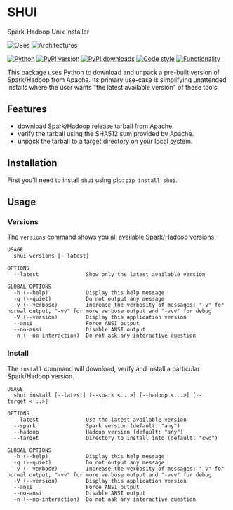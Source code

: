 # SHUI
Spark-Hadoop Unix Installer

![OSes](https://img.shields.io/badge/system-macOS%7CLinux%7CFreeBSD-green)
![Architectures](https://img.shields.io/badge/arch-i686%7Cx86__64-yellowgreen)

[![Python](https://img.shields.io/pypi/pyversions/shui.svg?logo=python&logoColor=white)](https://pypi.org/project/shui)
[![PyPI version](https://badge.fury.io/py/shui.svg)](https://badge.fury.io/py/shui)
[![PyPI downloads](https://img.shields.io/pypi/dm/shui)](https://img.shields.io/pypi/dm/shui)
[![Code style](https://github.com/jemrobinson/shui/workflows/check-code-style/badge.svg)](https://github.com/jemrobinson/shui/actions)
[![Functionality](https://github.com/jemrobinson/shui/workflows/test-functionality/badge.svg)](https://github.com/jemrobinson/shui/actions)

This package uses Python to download and unpack a pre-built version of Spark/Hadoop from Apache.
Its primary use-case is simplifying unattended installs where the user wants "the latest available version" of these tools.

## Features

- download Spark/Hadoop release tarball from Apache.
- verify the tarball using the SHA512 sum provided by Apache.
- unpack the tarball to a target directory on your local system.

## Installation

First you'll need to install `shui` using pip: `pip install shui`.

## Usage

### Versions
The `versions` command shows you all available Spark/Hadoop versions.

```
USAGE
  shui versions [--latest]

OPTIONS
  --latest               Show only the latest available version

GLOBAL OPTIONS
  -h (--help)            Display this help message
  -q (--quiet)           Do not output any message
  -v (--verbose)         Increase the verbosity of messages: "-v" for normal output, "-vv" for more verbose output and "-vvv" for debug
  -V (--version)         Display this application version
  --ansi                 Force ANSI output
  --no-ansi              Disable ANSI output
  -n (--no-interaction)  Do not ask any interactive question
```

### Install
The `install` command will download, verify and install a particular Spark/Hadoop version.

```
USAGE
  shui install [--latest] [--spark <...>] [--hadoop <...>] [--target <...>]

OPTIONS
  --latest               Use the latest available version
  --spark                Spark version (default: "any")
  --hadoop               Hadoop version (default: "any")
  --target               Directory to install into (default: "cwd")

GLOBAL OPTIONS
  -h (--help)            Display this help message
  -q (--quiet)           Do not output any message
  -v (--verbose)         Increase the verbosity of messages: "-v" for normal output, "-vv" for more verbose output and "-vvv" for debug
  -V (--version)         Display this application version
  --ansi                 Force ANSI output
  --no-ansi              Disable ANSI output
  -n (--no-interaction)  Do not ask any interactive question
```
